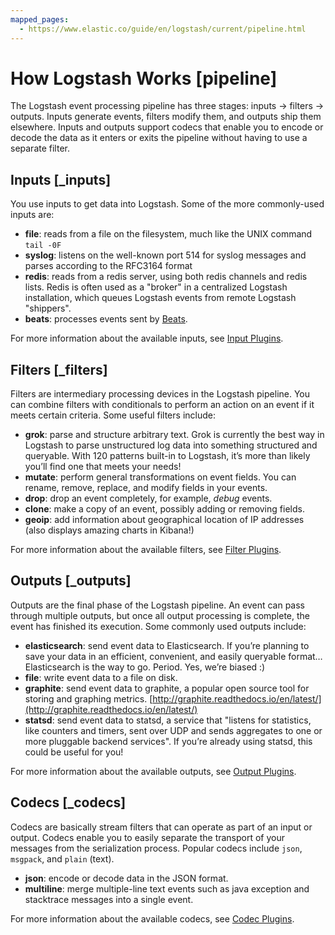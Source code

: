 ```yaml
---
mapped_pages:
  - https://www.elastic.co/guide/en/logstash/current/pipeline.html
---
```


# How Logstash Works [pipeline]

The Logstash event processing pipeline has three stages: inputs → filters → outputs. Inputs generate events, filters modify them, and outputs ship them elsewhere. Inputs and outputs support codecs that enable you to encode or decode the data as it enters or exits the pipeline without having to use a separate filter.


## Inputs [_inputs]

You use inputs to get data into Logstash. Some of the more commonly-used inputs are:

* **file**: reads from a file on the filesystem, much like the UNIX command `tail -0F`
* **syslog**: listens on the well-known port 514 for syslog messages and parses according to the RFC3164 format
* **redis**: reads from a redis server, using both redis channels and redis lists. Redis is often used as a "broker" in a centralized Logstash installation, which queues Logstash events from remote Logstash "shippers".
* **beats**: processes events sent by [Beats](https://www.elastic.co/downloads/beats).

For more information about the available inputs, see [Input Plugins](logstash-docs-md://lsr/input-plugins.md).


## Filters [_filters]

Filters are intermediary processing devices in the Logstash pipeline. You can combine filters with conditionals to perform an action on an event if it meets certain criteria. Some useful filters include:

* **grok**: parse and structure arbitrary text. Grok is currently the best way in Logstash to parse unstructured log data into something structured and queryable. With 120 patterns built-in to Logstash, it’s more than likely you’ll find one that meets your needs!
* **mutate**: perform general transformations on event fields. You can rename, remove, replace, and modify fields in your events.
* **drop**: drop an event completely, for example, *debug* events.
* **clone**: make a copy of an event, possibly adding or removing fields.
* **geoip**: add information about geographical location of IP addresses (also displays amazing charts in Kibana!)

For more information about the available filters, see [Filter Plugins](logstash-docs-md://lsr/filter-plugins.md).


## Outputs [_outputs]

Outputs are the final phase of the Logstash pipeline. An event can pass through multiple outputs, but once all output processing is complete, the event has finished its execution. Some commonly used outputs include:

* **elasticsearch**: send event data to Elasticsearch. If you’re planning to save your data in an efficient, convenient, and easily queryable format…​ Elasticsearch is the way to go. Period. Yes, we’re biased :)
* **file**: write event data to a file on disk.
* **graphite**: send event data to graphite, a popular open source tool for storing and graphing metrics. [http://graphite.readthedocs.io/en/latest/](http://graphite.readthedocs.io/en/latest/)
* **statsd**: send event data to statsd, a service that "listens for statistics, like counters and timers, sent over UDP and sends aggregates to one or more pluggable backend services". If you’re already using statsd, this could be useful for you!

For more information about the available outputs, see [Output Plugins](logstash-docs-md://lsr/output-plugins.md).


## Codecs [_codecs]

Codecs are basically stream filters that can operate as part of an input or output. Codecs enable you to easily separate the transport of your messages from the serialization process. Popular codecs include `json`, `msgpack`, and `plain` (text).

* **json**: encode or decode data in the JSON format.
* **multiline**: merge multiple-line text events such as java exception and stacktrace messages into a single event.

For more information about the available codecs, see [Codec Plugins](logstash-docs-md://lsr/codec-plugins.md).




